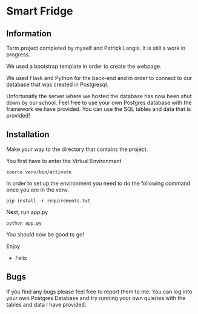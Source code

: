 # Smart Fridge 



## Information 

Term project completed by myself and Patrick Langis. It is still a work in progress. 
 
 We used a bootstrap template in order to create the webpage. 
 
 We used Flask and Python for the back-end and in order to connect to our database that was created in Postgresql. 

 Unfortunatly the server where we hosted the database has now been shut down by our school. Feel free to use your own Postgres database with the framework we have provided. You can use the SQL tables and data that is provided!



## Installation 

 Make your way to the directory that contains the project. 

You first have to enter the Virtual Environment 

```
source venv/bin/activate
```

In order to set up the environment you need to do the following command once you are in the venv. 

```
pip install -r requirements.txt
```

Next, run app.py 


```
python app.py
```

You should now be good to go!

Enjoy

- Felix 

## Bugs 

If you find any bugs please feel free to report them to me. You can log into your own Postgres Database and try running your own quieries with the tables and data I have provided. 